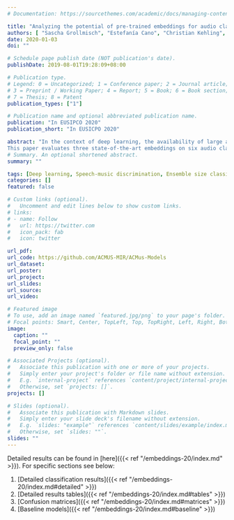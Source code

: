 ```yaml
---
# Documentation: https://sourcethemes.com/academic/docs/managing-content/

title: "Analyzing the potential of pre-trained embeddings for audio classification tasks"
authors: [ "Sascha Grollmisch", "Estefanía Cano", "Christian Kehling", "Michael Taenzer"]
date: 2020-01-03
doi: ""

# Schedule page publish date (NOT publication's date).
publishDate: 2019-08-01T19:28:09+08:00

# Publication type.
# Legend: 0 = Uncategorized; 1 = Conference paper; 2 = Journal article;
# 3 = Preprint / Working Paper; 4 = Report; 5 = Book; 6 = Book section;
# 7 = Thesis; 8 = Patent
publication_types: ["1"]

# Publication name and optional abbreviated publication name.
publication: "In EUSIPCO 2020"
publication_short: "In EUSICPO 2020"

abstract: "In the context of deep learning, the availability of large amounts of training data can play a critical role in a model's performance. Transfer learning has shown to be a powerful method in which models are first pre-trained for a task where abundant data is available, and then fine-tuned for a separate task where only a limited amount of data exists. In the past years, several models for audio classification have been pre-trained in a supervised or self-supervised fashion to learn complex feature representations, so called embeddings. These embeddings can then be extracted from smaller datasets and used to train subsequent classifiers. In the field of audio event detection (AED) for example, classifiers using these features have achieved high accuracy without the need of additional domain knowledge. 
This paper evaluates three state-of-the-art embeddings on six audio classification tasks from the fields of music information retrieval and industrial sound analysis, and presents a detailed overview of their potential. The embeddings are systematically evaluated by analyzing the influence of classifier architecture, fusion methods for file-wise predictions, amount of training data, and trained domain on classification accuracy. To better understand the effect of pre-training, results are also compared with those obtained with models trained from scratch. On average, OpenL3 embeddings performed best with a linear SVM classifier and for a reduced number of training examples they outperform the initial baseline."
# Summary. An optional shortened abstract.
summary: ""

tags: [Deep learning, Speech-music discrimination, Ensemble size classification, Instrument recognition]
categories: []
featured: false

# Custom links (optional).
#   Uncomment and edit lines below to show custom links.
# links:
# - name: Follow
#   url: https://twitter.com
#   icon_pack: fab
#   icon: twitter

url_pdf: 
url_code: https://github.com/ACMUS-MIR/ACMus-Models
url_dataset:
url_poster:
url_project:
url_slides:
url_source:
url_video:

# Featured image
# To use, add an image named `featured.jpg/png` to your page's folder. 
# Focal points: Smart, Center, TopLeft, Top, TopRight, Left, Right, BottomLeft, Bottom, BottomRight.
image:
  caption: ""
  focal_point: ""
  preview_only: false

# Associated Projects (optional).
#   Associate this publication with one or more of your projects.
#   Simply enter your project's folder or file name without extension.
#   E.g. `internal-project` references `content/project/internal-project/index.md`.
#   Otherwise, set `projects: []`.
projects: []

# Slides (optional).
#   Associate this publication with Markdown slides.
#   Simply enter your slide deck's filename without extension.
#   E.g. `slides: "example"` references `content/slides/example/index.md`.
#   Otherwise, set `slides: ""`.
slides: ""
---
```


Detailed results can be found in [here]({{< ref "/embeddings-20/index.md" >}}). For specific sections see below:

1. [Detailed classification results]({{< ref "/embeddings-20/index.md#detailed" >}})
2. [Detailed results tables]({{< ref "/embeddings-20/index.md#tables" >}})
3. [Confusion matrices]({{< ref "/embeddings-20/index.md#matrices" >}})
4. [Baseline models]({{< ref "/embeddings-20/index.md#baseline" >}})



